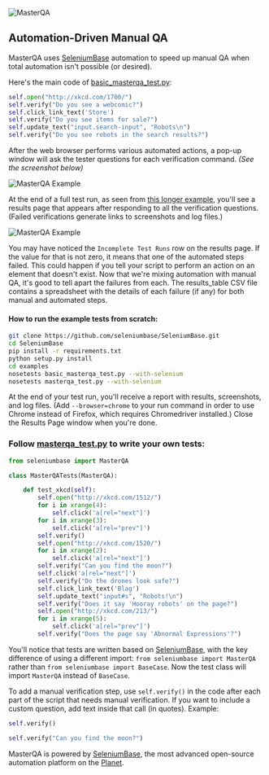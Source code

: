 ![](http://cdn2.hubspot.net/hubfs/100006/images/masterqa_logo-11.png "MasterQA")
## Automation-Driven Manual QA

MasterQA uses [SeleniumBase](https://github.com/seleniumbase/SeleniumBase/blob/master/README.md) automation to speed up manual QA when total automation isn't possible (or desired).

Here's the main code of [basic_masterqa_test.py](https://github.com/seleniumbase/SeleniumBase/blob/master/examples/basic_masterqa_test.py):

```python
self.open("http://xkcd.com/1700/")
self.verify("Do you see a webcomic?")
self.click_link_text('Store')
self.verify("Do you see items for sale?")
self.update_text("input.search-input", "Robots\n")
self.verify("Do you see robots in the search results?")
```

After the web browser performs various automated actions, a pop-up window will ask the tester questions for each verification command. *(See the screenshot below)*

![](http://cdn2.hubspot.net/hubfs/100006/xkcd_new_bug_chrome3.png "MasterQA Example")

At the end of a full test run, as seen from [this longer example](https://github.com/seleniumbase/SeleniumBase/blob/master/examples/masterqa_test.py), you'll see a results page that appears after responding to all the verification questions. (Failed verifications generate links to screenshots and log files.)

![](http://cdn2.hubspot.net/hubfs/100006/images/hybrid_screen.png "MasterQA Example")

You may have noticed the ``Incomplete Test Runs`` row on the results page. If the value for that is not zero, it means that one of the automated steps failed. This could happen if you tell your script to perform an action on an element that doesn't exist. Now that we're mixing automation with manual QA, it's good to tell apart the failures from each. The results_table CSV file contains a spreadsheet with the details of each failure (if any) for both manual and automated steps.

#### How to run the example tests from scratch:
```bash
git clone https://github.com/seleniumbase/SeleniumBase.git
cd SeleniumBase
pip install -r requirements.txt
python setup.py install
cd examples
nosetests basic_masterqa_test.py --with-selenium
nosetests masterqa_test.py --with-selenium
```

At the end of your test run, you'll receive a report with results, screenshots, and log files. (Add ``--browser=chrome`` to your run command in order to use Chrome instead of Firefox, which requires Chromedriver installed.) Close the Results Page window when you're done.

### Follow [masterqa_test.py](https://github.com/seleniumbase/SeleniumBase/blob/master/examples/masterqa_test.py) to write your own tests:

```python
from seleniumbase import MasterQA

class MasterQATests(MasterQA):

    def test_xkcd(self):
        self.open("http://xkcd.com/1512/")
        for i in xrange(4):
            self.click('a[rel="next"]')
        for i in xrange(3):
            self.click('a[rel="prev"]')
        self.verify()
        self.open("http://xkcd.com/1520/")
        for i in xrange(2):
            self.click('a[rel="next"]')
        self.verify("Can you find the moon?")
        self.click('a[rel="next"]')
        self.verify("Do the drones look safe?")
        self.click_link_text('Blag')
        self.update_text("input#s", "Robots!\n")
        self.verify("Does it say 'Hooray robots' on the page?")
        self.open("http://xkcd.com/213/")
        for i in xrange(5):
            self.click('a[rel="prev"]')
        self.verify("Does the page say 'Abnormal Expressions'?")
```

You'll notice that tests are written based on [SeleniumBase](http://seleniumbase.com), with the key difference of using a different import: ``from seleniumbase import MasterQA`` rather than ``from seleniumbase import BaseCase``. Now the test class will import ``MasterQA`` instead of ``BaseCase``.

To add a manual verification step, use ``self.verify()`` in the code after each part of the script that needs manual verification. If you want to include a custom question, add text inside that call (in quotes). Example:

```python
self.verify()

self.verify("Can you find the moon?")
```

MasterQA is powered by [SeleniumBase](http://seleniumbase.com), the most advanced open-source automation platform on the [Planet](https://en.wikipedia.org/wiki/Earth).
